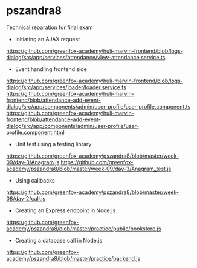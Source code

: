 # pszandra8

Technical reparation for final exam

* Initiating an AJAX request

https://github.com/greenfox-academy/huli-marvin-frontend/blob/logs-dialog/src/app/services/attendance/view-attendance.service.ts

* Event handling frontend side

https://github.com/greenfox-academy/huli-marvin-frontend/blob/logs-dialog/src/app/services/loader/loader.service.ts
https://github.com/greenfox-academy/huli-marvin-frontend/blob/attendance-add-event-dialog/src/app/components/admin/user-profile/user-profile.component.ts
https://github.com/greenfox-academy/huli-marvin-frontend/blob/attendance-add-event-dialog/src/app/components/admin/user-profile/user-profile.component.html

* Unit test using a testing library

https://github.com/greenfox-academy/pszandra8/blob/master/week-09/day-3/Anagram.js
https://github.com/greenfox-academy/pszandra8/blob/master/week-09/day-3/Anagram_test.js

* Using callbacks 

https://github.com/greenfox-academy/pszandra8/blob/master/week-08/day-2/call.js

* Creating an Express endpoint in Node.js

https://github.com/greenfox-academy/pszandra8/blob/master/practice/public/bookstore.js

* Creating a database call in Node.js

https://github.com/greenfox-academy/pszandra8/blob/master/practice/backend.js
